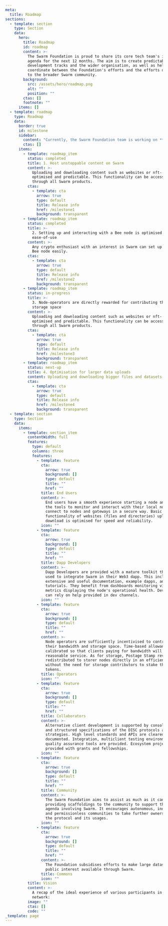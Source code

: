 ```yaml
---
meta:
  title: Roadmap
sections:
  - template: section
    type: Section
    data:
      hero:
        title: Roadmap
        id: roadmap
        content: >-
          The Swarm Foundation is proud to share its core tech team's internal
          agenda for the next 12 months. The aim is to create predictability in
          development tracks and the wider organisation, as well as help
          coordinate between the Foundation's efforts and the efforts deployed
          to the broader Swarm community.
        background:
          src: /assets/hero/roadmap.png
          alt: ""
          position: ""
        ctas: []
        footnote: ""
      items: []
  - template: roadmap
    type: Roadmap
    data:
      border: true
      id: milestone
      sidebar:
        content: "Currently, the Swarm Foundation team is working on **Milestone3**."
        ctas: []
      items:
        - template: roadmap_item
          status: completed
          title: 1. Host unstoppable content on Swarm
          content: >-
            Uploading and downloading content such as websites or nft- data is
            optimised and predictable. This functionality can be accessed
            through all Swarm products.
          ctas:
            - template: cta
              arrow: true
              type: default
              title: Release info
              href: /milestone1
              background: transparent
        - template: roadmap_item
          status: completed
          title: >-
            2. Setting up and interacting with a Bee node is optimised for
            ease-of-use
          content: >-
            Any crypto enthusiast with an interest in Swarm can set up and run a
            Bee node easily.
          ctas:
            - template: cta
              arrow: true
              type: default
              title: Release info
              href: /milestone2
              background: transparent
        - template: roadmap_item
          status: in-progress
          title: >-
            3. Node-operators are directly rewarded for contributing their
            storage space
          content: >-
            Uploading and downloading content such as websites or nft- data is
            optimised and predictable. This functionality can be accessed
            through all Swarm products.
          ctas:
            - template: cta
              arrow: true
              type: default
              title: Release info
              href: /milestone3
              background: transparent
        - template: roadmap_item
          status: next-up
          title: 4. Optimisation for larger data uploads
          content: Uploading and downloading bigger files and datasets is optimised.
          ctas:
            - template: cta
              arrow: true
              type: default
              title: Release info
              href: /milestone4
              background: transparent
  - template: section
    type: Section
    data:
      items:
        - template: section_item
          contentWidth: full
          features:
            type: default
            columns: three
            features:
              - template: feature
                cta:
                  arrow: true
                  background: []
                  type: default
                  title: ""
                  href: ""
                title: End Users
                content: >-
                  End users have a smooth experience starting a node and have
                  the tools to monitor and interact with their local node. Apps
                  connect to nodes and gateways in a secure way. Basic
                  functionality of websites (files and directories) upload and
                  download is optimised for speed and reliability.
                icon: ""
              - template: feature
                cta:
                  arrow: true
                  background: []
                  type: default
                  title: ""
                  href: ""
                title: Dapp Developers
                content: >-
                  Dapp Developers are provided with a mature toolkit that can be
                  used to integrate Swarm in their Web3 dapp. This includes
                  extensive and useful documentation, example dapps, and
                  tutorials. They benefit from dashboards monitoring vital
                  metrics displaying the node's operational health. Developers
                  can rely on help provided in dev channels.
                icon: ""
              - template: feature
                cta:
                  arrow: true
                  background: []
                  type: default
                  title: ""
                  href: ""
                content: >-
                  Node operators are sufficiently incentivised to contribute
                  their bandwidth and storage space. Time-based allowance is
                  calibrated so that clients paying for bandwidth will get
                  reasonable service. As for storage, Postage Stamp revenue is
                  redistributed to storer nodes directly in an efficient way
                  without the need for storage contributors to stake their
                  tokens.
                title: Operators
                icon: ""
              - template: feature
                cta:
                  arrow: true
                  background: []
                  type: default
                  title: ""
                  href: ""
                title: Collaborators
                content: >-
                  Alternative client development is supported by consolidated
                  and structured specifications of the DISC protocols and client
                  strategies. High level standards and APIs are cleared up and
                  documented. Integration, multiclient testing environment and
                  quality assurance tools are provided. Ecosystem projects are
                  provided with grants and fellowships.
                icon: ""
              - template: feature
                cta:
                  arrow: true
                  background: []
                  type: default
                  title: ""
                  href: ""
                title: Community
                content: >-
                  The Swarm Foundation aims to assist as much as it can in
                  providing scaffoldings to the community to support their own
                  agenda involving Swarm. It encourages autonomous, independent
                  and permissionless communities to take further ownership over
                  the protocol and its usages.
                icon: ""
              - template: feature
                cta:
                  arrow: true
                  background: []
                  type: default
                  title: ""
                  href: ""
                content: >-
                  The Foundation subsidises efforts to make large datasets of
                  public interest available through Swarm.
                title: Commons
                icon: ""
          title: Vision
          content: >-
            A recap of the ideal experience of various participants in the
            network:
          image: ""
          ctas: []
          code: ""
_template: page
---
```


